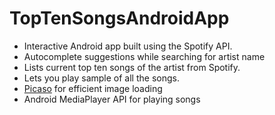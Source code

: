 # TopTenSongsAndroidApp

* Interactive Android app built using the Spotify API.
* Autocomplete suggestions while searching for artist name
* Lists current top ten songs of the artist from Spotify.
* Lets you play sample of all the songs.
* <a href="http://square.github.io/picasso/">Picaso</a> for efficient image loading
* Android MediaPlayer API for playing songs

